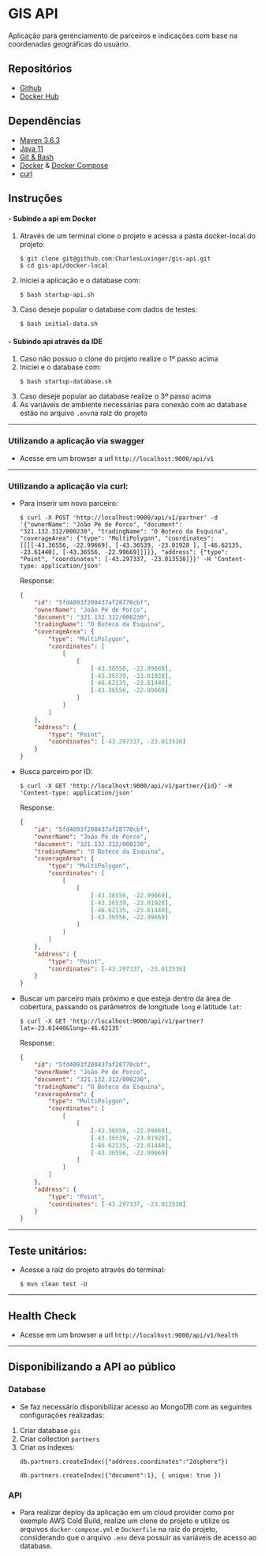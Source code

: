 # GIS API
Aplicação para gerenciamento de parceiros e indicações com base na coordenadas geográficas do usuário.

## Repositórios
- [Github](https://github.com/CharlesLuxinger/gis-api)
- [Docker Hub](https://hub.docker.com/r/charlesluxinger/gis-api)

## Dependências
- [Maven 3.6.3](https://maven.apache.org/download.cgi)
- [Java 11](https://www.oracle.com/java/technologies/javase-jdk11-downloads.html)
- [Git & Bash](https://git-scm.com/downloads)
- [Docker](https://www.docker.com/products/docker-desktop) & [Docker Compose](https://docs.docker.com/compose/install/)
- [curl](https://curl.se/)
## Instruções
#### - Subindo a api em Docker
1) Através de um terminal clone o projeto e acessa a pasta docker-local do projeto:
    ```shell
    $ git clone git@github.com:CharlesLuxinger/gis-api.git
    $ cd gis-api/docker-local
    ```
2) Iniciei a aplicação e o database com:
    ```shell
    $ bash startup-api.sh
    ```
3) Caso deseje popular o database com dados de testes:
    ```shell
    $ bash initial-data.sh
    ```
#### - Subindo api através da IDE
1) Caso não possuo o clone do projeto realize o 1º passo acima
2) Iniciei e o database com:
    ```shell
    $ bash startup-database.sh
    ```
3) Caso deseje popular ao database realize o 3º passo acima
4) As variáveis de ambiente necessárias para conexão com ao database estão no arquivo `.env`na raiz do projeto
___
### Utilizando a aplicação via swagger
- Acesse em um browser a url `http://localhost:9000/api/v1`
---
### Utilizando a aplicação via curl:
- Para inserir um novo parceiro:
    ```shell
    $ curl -X POST 'http://localhost:9000/api/v1/partner' -d '{"ownerName": "João Pé de Porco", "document": "321.132.312/000230", "tradingName": "O Boteco da Esquina",  "coverageArea": {"type": "MultiPolygon", "coordinates": [[[[-43.36556, -22.99669], [-43.36539, -23.01928 ], [-46.62135, -23.61440], [-43.36556, -22.99669]]]]}, "address": {"type": "Point", "coordinates": [-43.297337, -23.013538]}}' -H 'Content-type: application/json'
    ```
  Response:
    ```json
  {
        "id": "5fd4093f208437af28770cbf",
        "ownerName": "João Pé de Porco",
        "document": "321.132.312/000230",
        "tradingName": "O Boteco da Esquina",
        "coverageArea": {
            "type": "MultiPolygon",
            "coordinates": [
                [
                    [
                        [-43.36556, -22.99669],
                        [-43.36539, -23.01928],
                        [-46.62135, -23.61440],
                        [-43.36556, -22.99669]
                    ]
                ]
            ]
        },
        "address": {
            "type": "Point",
            "coordinates": [-43.297337, -23.013538]
        }
  }
    ```
- Busca parceiro por ID:
    ```shell
    $ curl -X GET 'http://localhost:9000/api/v1/partner/{id}' -H 'Content-type: application/json'
    ```
  Response:
    ```json
  {
        "id": "5fd4093f208437af28770cbf",
        "ownerName": "João Pé de Porco",
        "document": "321.132.312/000230",
        "tradingName": "O Boteco da Esquina",
        "coverageArea": {
            "type": "MultiPolygon",
            "coordinates": [
                [
                    [
                        [-43.36556, -22.99669],
                        [-43.36539, -23.01928],
                        [-46.62135, -23.61440],
                        [-43.36556, -22.99669]
                    ]
                ]
            ]
        },
        "address": {
            "type": "Point",
            "coordinates": [-43.297337, -23.013538]
        }
  }
    ```
- Buscar um parceiro mais próximo e que esteja dentro da área de cobertura, passando os parâmetros de longitude `long` e latitude `lat`:
    ```shell
    $ curl -X GET 'http://localhost:9000/api/v1/partner?lat=-23.61440&long=-46.62135'
    ```
  Response:
    ```json
  {
        "id": "5fd4093f208437af28770cbf",
        "ownerName": "João Pé de Porco",
        "document": "321.132.312/000230",
        "tradingName": "O Boteco da Esquina",
        "coverageArea": {
            "type": "MultiPolygon",
            "coordinates": [
                [
                    [
                        [-43.36556, -22.99669],
                        [-43.36539, -23.01928],
                        [-46.62135, -23.61440],
                        [-43.36556, -22.99669]
                    ]
                ]
            ]
        },
        "address": {
            "type": "Point",
            "coordinates": [-43.297337, -23.013538]
        }
  }
    ```
---
## Teste unitários:
- Acesse a raiz do projeto através do terminal:
    ```shell
    $ mvn clean test -U
    ```
---
## Health Check
- Acesse em um browser a url `http://localhost:9000/api/v1/health`
---
## Disponibilizando a API ao público
### Database
- Se faz necessário disponibilizar acesso ao MongoDB com as seguintes configurações realizadas:
1) Criar database `gis`
1) Criar collection `partners`
2) Criar os indexes: 
    ```
    db.partners.createIndex({"address.coordinates":"2dsphere"})
   
    db.partners.createIndex({"document":1}, { unique: true })
   ```
### API
- Para realizar deploy da aplicação em um cloud provider como por exemplo AWS Cold Build, realize um clone do projeto e utilize os arquivos `docker-compose.yml` e `Dockerfile` na raiz do projeto, considerando que o arquivo `.env` deva possuir as variáveis de acesso ao database.